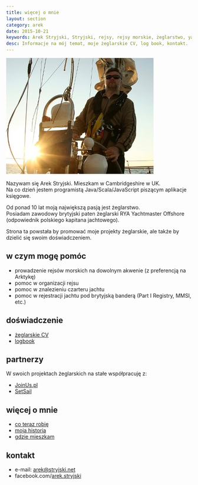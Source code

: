 ```yaml
---
title: więcej o mnie
layout: section
category: arek
date: 2015-10-21
keywords: Arek Stryjski, Stryjski, rejsy, rejsy morskie, żeglarstwo, yachting, jachting, prowadzenie rejsów morskich, czarteru jachtu, rejestracji jachtu
desc: Informacje na mój temat, moje żeglarskie CV, log book, kontakt. 
---
```

![Arek Stryjski](/img/ja/Arek-Stryjski-Szkocja.jpg)

Nazywam się Arek Stryjski. Mieszkam w Cambridgeshire w UK.  
Na co dzień jestem programistą Java/Scala/JavaScript piszącym aplikacje księgowe.

Od ponad 10 lat moją największą pasją jest żeglarstwo.  
Posiadam zawodowy brytyjski paten żeglarski RYA Yachtmaster Offshore (odpowiednik polskiego kapitana jachtowego).

Strona ta powstała by promować moje projekty żeglarskie, ale także by dzielić się swoim doświadczeniem.

w czym mogę pomóc
------------------
* prowadzenie rejsów morskich na dowolnym akwenie (z preferencją na Arktykę)
* pomoc w organizacji rejsu
* pomoc w znalezieniu czarteru jachtu
* pomoc w rejestracji jachtu pod brytyjską banderą (Part I Registry, MMSI, etc.)  


doświadczenie 
--------------
* [żeglarskie CV](/arek/sailing-cv.html)
* [logbook](/arek/logbook.html)


partnerzy
----------
W swoich projektach żeglarskich na stałe współpracuję z:

* [JoinUs.pl](http://www.joinus.pl)
* [SetSail](http://setsail.org.uk)


więcej o mnie
--------------
* [co teraz robię](/now)
* [moja historia](/o-mnie)
* [gdzie mieszkam](/fenland)


kontakt
--------
* e-mail: [&#x61;&#114;&#101;&#x6b;&#64;&#x73;&#x74;&#x72;&#121;&#106;&#x73;&#107;&#x69;&#x2e;&#x6e;&#101;&#116;](http://stryjski.net/arek/email.html)
* facebook.com/[arek.stryjski](https://www.facebook.com/arek.stryjski)


